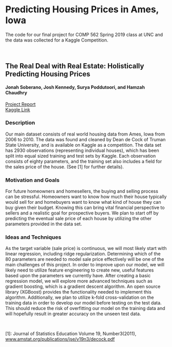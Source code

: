 # Predicting Housing Prices in Ames, Iowa
The code for our final project for COMP 562 Spring 2019 class at UNC and the data was collected for a Kaggle Competition.

<br />

## The Real Deal with Real Estate: Holistically Predicting Housing Prices
#### Jonah Soberano, Josh Kennedy, Surya Poddutoori, and Hamzah Chaudhry
[Project Report](https://github.com/hybrezz54/comp562-final-proj/blob/master/project_report.pdf)<br />
[Kaggle Link](https://www.kaggle.com/c/house-prices-advanced-regression-techniques/overview)

### Description
Our main dataset consists of real world housing data from Ames, Iowa from 2006 to 2010. The data was found and cleaned by Dean de Cock of Truman State University, and is available on Kaggle as a competition. The data set has 2930 observations (representing individual houses), which has been split into equal sized training and test sets by Kaggle. Each observation consists of eighty parameters, and the training set also includes a field for the sales price of the house. (See [1] for further details).

### Motivation and Goals
For future homeowners and homesellers, the buying and selling process can be stressful. Homeowners want to know how much their house typically would sell for and homebuyers want to know what kind of house they can buy given their budget. Knowing this can bring vital financial perspective to sellers and a realistic goal for prospective buyers. We plan to start off by predicting the eventual sale price of each house by utilizing the other parameters provided in the data set.

### Ideas and Techniques
As the target variable (sale price) is continuous, we will most likely start with linear regression, including ridge regularization. Determining which of the 80 parameters are needed to model sale price effectively will be one of the main challenges of this project. In order to improve upon our model, we will likely need to utilize feature engineering to create new, useful features based upon the parameters we currently have. After creating a basic regression model, we will explore more advanced techniques such as gradient boosting, which is a gradient descent algorithm. An open source library (XGBoost) provides the functionality needed to implement this algorithm. Additionally, we plan to utilize k-fold cross-validation on the training data in order to develop our model before testing on the test data. This should reduce the risk of overfitting our model on the training data and will hopefully result in greater accuracy on the unseen test data.

<br />

[1]: Journal of Statistics Education Volume 19, Number3(2011), www.amstat.org/publications/jse/v19n3/decock.pdf
